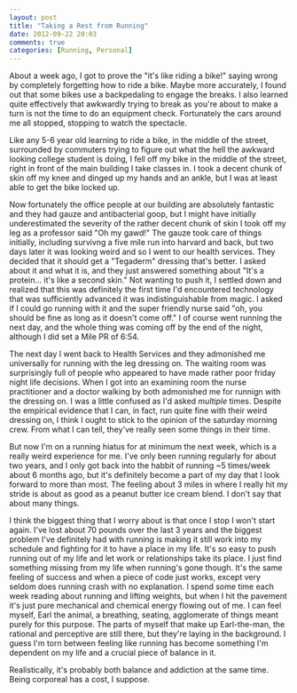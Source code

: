 ```yaml
---
layout: post
title: "Taking a Rest from Running"
date: 2012-09-22 20:03
comments: true
categories: [Running, Personal]
---
```


About a week ago, I got to prove the "it's like riding a bike!" saying wrong by completely forgetting how to ride a bike. Maybe more accurately, I found out that some bikes use a backpedaling to engage the breaks. I also learned quite effectively that awkwardly trying to break as you're about to make a turn is not the time to do an equipment check. Fortunately the cars around me all stopped, stopping to watch the spectacle. 
<!-- more -->
 Like any 5-6 year old learning to ride a bike, in the middle of the street, surrounded by commuters trying to figure out what the hell the awkward looking college student is doing, I fell off my bike in the middle of the street, right in front of the main building I take classes in. I took a decent chunk of skin off my knee and dinged up my hands and an ankle, but I was at least able to get the bike locked up. 

Now fortunately the office people at our building are absolutely fantastic and they had gauze and antibacterial goop, but I might have initially underestimated the severity of the rather decent chunk of skin I took off my leg as a professor said "Oh my gawd!" The gauze took care of things initially, including survivng a five mile run into harvard and back, but two days later it was looking weird and so I went to our health services. They decided that it should get a "Tegaderm" dressing that's better. I asked about it and what it is, and they just answered something about "It's a protein... it's like a second skin." Not wanting to push it, I settled down and realized that this was definitely the first time I'd encountered technology that was sufficiently advanced it was indistinguishable from magic. I asked if I could go running with it and the super friendly nurse said "oh, you should be fine as long as it doesn't come off." I of course went running the next day, and the whole thing was coming off by the end of the night, although I did set a Mile PR of 6:54. 

The next day I went back to Health Services and they admonished me universally for running with the leg dressing on. The waiting room was surprisingly full of people who appeared to have made rather poor friday night life decisions. When I got into an examining room the nurse practitioner and a doctor walking by both admonished me for runnign with the dressing on. I was a little confused as I'd asked *multiple* times. Despite the empirical evidence that I can, in fact, run quite fine with their weird dressing on, I think I ought to stick to the opinion of the saturday morning crew. From what I can tell, they've really seen some things in their time. 

But now I'm on a running hiatus for at minimum the next week, which is a really weird experience for me. I've only been running regularly for about two years, and I only got back into the habbit of running ~5 times/week about 6 months ago, but it's definitely become a part of my day that I look forward to more than most. The feeling about 3 miles in where I really hit my stride is about as good as a peanut butter ice cream blend. I don't say that about many things.

I think the biggest thing that I worry about is that once I stop I won't start again. I've lost about 70 pounds over the last 3 years and the biggest problem I've definitely had with running is making it still work into my schedule and fighting for it to have a place in my life. It's so easy to push running out of my life and let work or relationships take its place. I just find something missing from my life when running's gone though. It's the same feeling of success and when a piece of code just works, except very seldom does running crash with no explanation. I spend some time each week reading about running and lifting weights, but when I hit the pavement it's just pure mechanical and chemical energy flowing out of me. I can feel myself, Earl the animal, a breathing, seating, agglomerate of things meant purely for this purpose. The parts of myself that make up Earl-the-man, the rational and perceptive are still there, but they're laying in the background. I guess I'm torn between feeling like running has become something I'm dependent on my life and a crucial piece of balance in it. 

Realistically, it's probably both balance and addiction at the same time. Being corporeal has a cost, I suppose. 